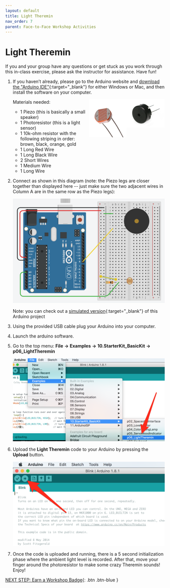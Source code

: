 ```yaml
---
layout: default
title: Light Theremin
nav_order: 7
parent: Face-to-Face Workshop Activities
---
```


# Light Theremin

If you and your group have any questions or get stuck as you work through this in-class exercise, please ask the instructor for assistance.  Have fun!

1.  If you haven’t already, please go to the Arduino website and [download the "Arduino IDE"](https://www.arduino.cc/en/Main/Software){:target="_blank"} for either Windows or Mac, and then install the software on your computer.

    Materials needed:
    <img src="..\images\in-person_workshops\light_theremin\piezo.png" alt="piezo" style="float:right;width:120px;">
    <img src="..\images\in-person_workshops\light_theremin\photores.png" alt="photoresistor" style="float:right;width:120px;">
    - 1 Piezo (this is basically a small speaker)
    - 1 Photoresistor (this is a light sensor)
    - 1 10k-ohm resistor with the following striping in order: brown, black, orange, gold
    - 1 Long Red Wire
    - 1 Long Black Wire
    - 2 Short Wires
    - 1 Medium Wire
    - 1 Long Wire

2.  Connect as shown in this diagram (note: the Piezo legs are closer together than displayed here -- just make sure the two adjacent wires in Column A are in the same row as the Piezo legs):

    <img src="..\images\in-person_workshops\light_theremin\breadboard_schematic.png" alt="breadboard" style="width:480px;">

    Note: you can check out a [simulated version](https://goo.gl/Tq5TpD){:target="_blank"} of this Arduino project

3.  Using the provided USB cable plug your Arduino into your computer.

4.  Launch the arduino software.

5.  Go to the top menu: **File** **->** **Examples** **->** **10.StarterKit_BasicKit** **->** **p06_LightTheremin**

    <img src="..\images\in-person_workshops\light_theremin\menus.png" alt="menu navigation" style="width:480px;">

6.  Upload the **Light Theremin** code to your Arduino by pressing the **Upload** button.

    <img src="..\images\in-person_workshops\light_theremin\upload.png" alt="upload" style="width:480px;">

7.  Once the code is uploaded and running, there is a 5 second initialization phase where the ambient light level is recorded. After that, move your finger around the photoresistor to make some crazy Theremin sounds!  Enjoy!

[NEXT STEP: Earn a Workshop Badge](../informal-credentials.html){: .btn .btn-blue }
